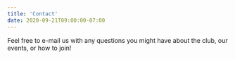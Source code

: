 ```yaml
---
title: 'Contact'
date: 2020-09-21T09:00:00-07:00
---
```


Feel free to e-mail us with any questions you might have about the club, our events, or how to join!
